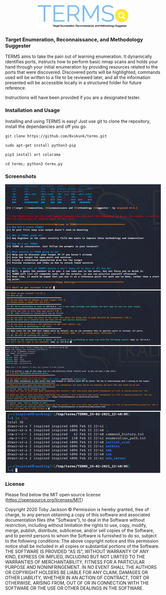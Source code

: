<div style="text-align:center"><img src="https://github.com/0xskunk/terms/blob/main/images/logo.png"/> </div>

### Target Enumeration, Reconnaissance, and Methodology Suggester 

TERMS aims to take the pain out of learning enumeration. It dynamically identifies ports, instructs how to perform basic nmap scans and holds your hand through your initial enumeration by providing resources related to the ports that were discovered. Discovered ports will be highlighted, commands used will be written to a file to be reviewed later, and all the information presented will be accessible locally in a structured folder for future reference. 

Instructions will have been provided if you are a designated tester.

### Installation and Usage

Installing and using TERMS is easy! Just use git to clone the repository, install the dependancies and off you go.

```
git clone https://github.com/0xskunk/terms.git
```

```
sudo apt-get install python3-pip
```

```
pip3 install art colorama
```

```
cd terms; python3 terms.py
```

### Screenshots

<div style="text-align:center"><img src="https://github.com/0xskunk/terms/blob/main/images/welcome.png"/ width="700"> </div>

<div style="text-align:center"><img src="https://github.com/0xskunk/terms/blob/main/images/qs.png"/width="700"> </div>

<div style="text-align:center"><img src="https://github.com/0xskunk/terms/blob/main/images/runs.png"/width="700"> </div>

<div style="text-align:center"><img src="https://github.com/0xskunk/terms/blob/main/images/xx.png"/width="500"> </div>


### License 

Please find below the MIT open source license (https://opensource.org/licenses/MIT)

Copyright 2020 Toby Jackson ©
Permission is hereby granted, free of charge, to any person obtaining a copy of this software and associated documentation files (the "Software"), to deal in the Software without restriction, including without limitation the rights to use, copy, modify, merge, publish, distribute, sublicense, and/or sell copies of the Software, and to permit persons to whom the Software is furnished to do so, subject to the following conditions:
The above copyright notice and this permission notice shall be included in all copies or substantial portions of the Software.
THE SOFTWARE IS PROVIDED "AS IS", WITHOUT WARRANTY OF ANY KIND, EXPRESS OR IMPLIED, INCLUDING BUT NOT LIMITED TO THE WARRANTIES OF MERCHANTABILITY, FITNESS FOR A PARTICULAR PURPOSE AND NONINFRINGEMENT. IN NO EVENT SHALL THE AUTHORS OR COPYRIGHT HOLDERS BE LIABLE FOR ANY CLAIM, DAMAGES OR OTHER LIABILITY, WHETHER IN AN ACTION OF CONTRACT, TORT OR OTHERWISE, ARISING FROM, OUT OF OR IN CONNECTION WITH THE SOFTWARE OR THE USE OR OTHER DEALINGS IN THE SOFTWARE.
